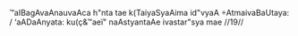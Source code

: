 ™aIBagAvaAnauvaAca
h"nta tae k(TaiyaSyaAima id"vyaA ÷AtmaivaBaUtaya: /
‘aADaAnyata: ku(ç&™aeï" naAstyantaAe ivastar"sya mae //19//
